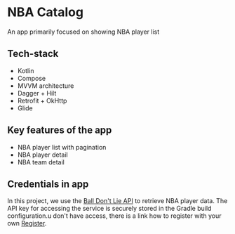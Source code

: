 # NBA Catalog

An app primarily focused on showing NBA player list

## Tech-stack

- Kotlin
- Compose
- MVVM architecture
- Dagger + Hilt
- Retrofit + OkHttp
- Glide

## Key features of the app

- NBA player list with pagination
- NBA player detail
- NBA team detail

## Credentials in app

In this project, we use the [Ball Don't Lie API](https://app.balldontlie.io/) to retrieve NBA player
data. The API key for accessing the service is securely stored in the Gradle build configuration.u
don't have access, there is a link how to register with your
own [Register](https://app.balldontlie.io/signup).

